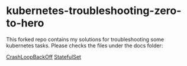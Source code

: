 # kubernetes-troubleshooting-zero-to-hero

This forked repo contains my solutions for troubleshooting some kubernetes tasks.
Please checks the files under the docs folder:

[CrashLoopBackOff](docs/02-CrashLoopBackOff.md)
[StatefulSet](docs/04-statefulset-pv.md)
